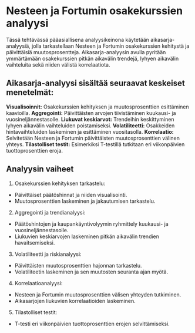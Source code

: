 # Nesteen ja Fortumin osakekurssien analyysi
Tässä tehtävässä pääasiallisena analyysikeinona käytetään aikasarja-analyysiä, jolla tarkastellaan Nesteen ja Fortumin osakekurssien kehitystä ja päivittäisiä muutosprosentteja. Aikasarja-analyysin avulla pyritään ymmärtämään osakekurssien pitkän aikavälin trendejä, lyhyen aikavälin vaihteluita sekä niiden välistä korrelaatiota.

## Aikasarja-analyysi sisältää seuraavat keskeiset menetelmät:
**Visualisoinnit:** Osakekurssien kehityksen ja muutosprosenttien esittäminen kaavioilla.
**Aggregointi:** Päivittäisten arvojen tiivistäminen kuukausi- ja vuosineljännestasolle.
**Liukuvat keskiarvot:** Trendeihin keskittyminen lyhyen aikavälin vaihteluiden poistamiseksi.
**Volatiliteetti:** Osakkeiden hintavaihteluiden laskeminen ja esittäminen vuositasolla.
**Korrelaatio:** Selvitetään Nesteen ja Fortumin päivittäisten muutosprosenttien välinen yhteys.
**Tilastolliset testit:** Esimerkiksi T-testillä tutkitaan eri viikonpäivien tuottoprosenttien eroja.

## Analyysin vaiheet
1. Osakekurssien kehityksen tarkastelu:
* Päivittäiset päätöshinnat ja niiden visualisointi.
* Muutosprosenttien laskeminen ja jakautumisen tarkastelu.
2. Aggregointi ja trendianalyysi:
* Päätöshintojen ja kaupankäyntivolyymin ryhmittely kuukausi- ja vuosineljännestasolle.
* Liukuvien keskiarvojen laskeminen pitkän aikavälin trendien havaitsemiseksi.
3. Volatiliteetti ja riskianalyysi:
* Päivittäisten muutosprosenttien hajonnan tarkastelu.
* Volatiliteetin laskeminen ja sen muutosten seuranta ajan myötä.
4. Korrelaatioanalyysi:
* Nesteen ja Fortumin muutosprosenttien välisen yhteyden tutkiminen.
* Aikasarjojen liukuvien korrelaatioiden laskeminen.
5. Tilastolliset testit:
* T-testi eri viikonpäivien tuottoprosenttien erojen selvittämiseksi.
